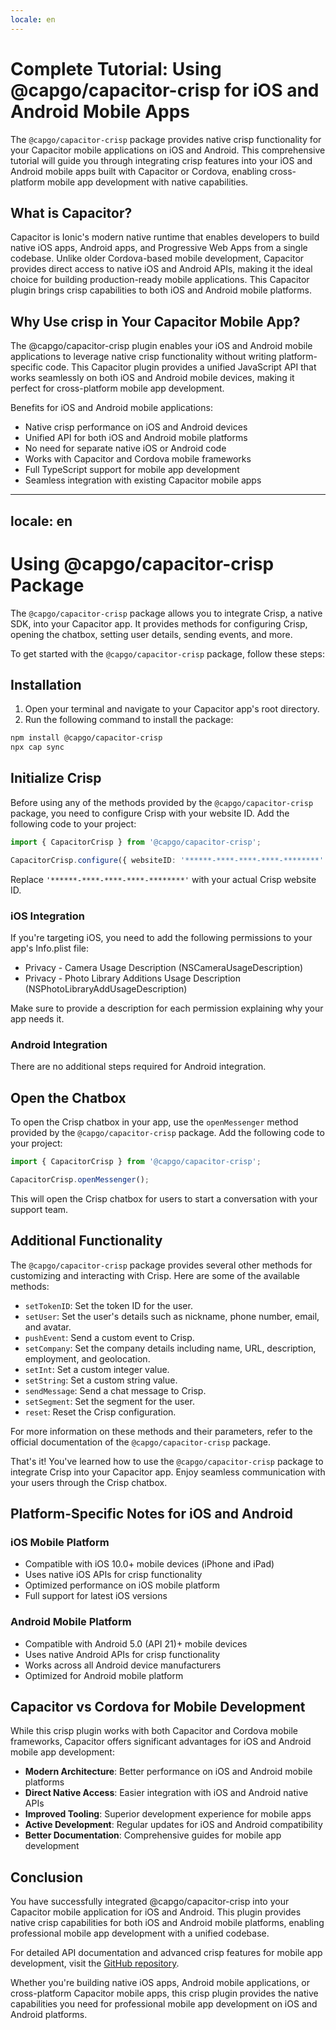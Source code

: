 ```yaml
---
locale: en
---
```


# Complete Tutorial: Using @capgo/capacitor-crisp for iOS and Android Mobile Apps

The `@capgo/capacitor-crisp` package provides native crisp functionality for your Capacitor mobile applications on iOS and Android. This comprehensive tutorial will guide you through integrating crisp features into your iOS and Android mobile apps built with Capacitor or Cordova, enabling cross-platform mobile app development with native capabilities.

## What is Capacitor?

Capacitor is Ionic's modern native runtime that enables developers to build native iOS apps, Android apps, and Progressive Web Apps from a single codebase. Unlike older Cordova-based mobile development, Capacitor provides direct access to native iOS and Android APIs, making it the ideal choice for building production-ready mobile applications. This Capacitor plugin brings crisp capabilities to both iOS and Android mobile platforms.

## Why Use crisp in Your Capacitor Mobile App?

The @capgo/capacitor-crisp plugin enables your iOS and Android mobile applications to leverage native crisp functionality without writing platform-specific code. This Capacitor plugin provides a unified JavaScript API that works seamlessly on both iOS and Android mobile devices, making it perfect for cross-platform mobile app development.

Benefits for iOS and Android mobile applications:
- Native crisp performance on iOS and Android devices
- Unified API for both iOS and Android mobile platforms
- No need for separate native iOS or Android code
- Works with Capacitor and Cordova mobile frameworks
- Full TypeScript support for mobile app development
- Seamless integration with existing Capacitor mobile apps

---
locale: en
---
# Using @capgo/capacitor-crisp Package

The `@capgo/capacitor-crisp` package allows you to integrate Crisp, a native SDK, into your Capacitor app. It provides methods for configuring Crisp, opening the chatbox, setting user details, sending events, and more.

To get started with the `@capgo/capacitor-crisp` package, follow these steps:

## Installation

1. Open your terminal and navigate to your Capacitor app's root directory.
2. Run the following command to install the package:

```bash
npm install @capgo/capacitor-crisp
npx cap sync
```

## Initialize Crisp

Before using any of the methods provided by the `@capgo/capacitor-crisp` package, you need to configure Crisp with your website ID. Add the following code to your project:

```typescript
import { CapacitorCrisp } from '@capgo/capacitor-crisp';

CapacitorCrisp.configure({ websiteID: '******-****-****-****-********' });
```

Replace `'******-****-****-****-********'` with your actual Crisp website ID.

### iOS Integration

If you're targeting iOS, you need to add the following permissions to your app's Info.plist file:

- Privacy - Camera Usage Description (NSCameraUsageDescription)
- Privacy - Photo Library Additions Usage Description (NSPhotoLibraryAddUsageDescription)

Make sure to provide a description for each permission explaining why your app needs it.

### Android Integration

There are no additional steps required for Android integration.

## Open the Chatbox

To open the Crisp chatbox in your app, use the `openMessenger` method provided by the `@capgo/capacitor-crisp` package. Add the following code to your project:

```typescript
import { CapacitorCrisp } from '@capgo/capacitor-crisp';

CapacitorCrisp.openMessenger();
```

This will open the Crisp chatbox for users to start a conversation with your support team.

## Additional Functionality

The `@capgo/capacitor-crisp` package provides several other methods for customizing and interacting with Crisp. Here are some of the available methods:

- `setTokenID`: Set the token ID for the user.
- `setUser`: Set the user's details such as nickname, phone number, email, and avatar.
- `pushEvent`: Send a custom event to Crisp.
- `setCompany`: Set the company details including name, URL, description, employment, and geolocation.
- `setInt`: Set a custom integer value.
- `setString`: Set a custom string value.
- `sendMessage`: Send a chat message to Crisp.
- `setSegment`: Set the segment for the user.
- `reset`: Reset the Crisp configuration.

For more information on these methods and their parameters, refer to the official documentation of the `@capgo/capacitor-crisp` package.

That's it! You've learned how to use the `@capgo/capacitor-crisp` package to integrate Crisp into your Capacitor app. Enjoy seamless communication with your users through the Crisp chatbox.

## Platform-Specific Notes for iOS and Android

### iOS Mobile Platform

- Compatible with iOS 10.0+ mobile devices (iPhone and iPad)
- Uses native iOS APIs for crisp functionality
- Optimized performance on iOS mobile platform
- Full support for latest iOS versions

### Android Mobile Platform

- Compatible with Android 5.0 (API 21)+ mobile devices
- Uses native Android APIs for crisp functionality
- Works across all Android device manufacturers
- Optimized for Android mobile platform

## Capacitor vs Cordova for Mobile Development

While this crisp plugin works with both Capacitor and Cordova mobile frameworks, Capacitor offers significant advantages for iOS and Android mobile app development:

- **Modern Architecture**: Better performance on iOS and Android mobile platforms
- **Direct Native Access**: Easier integration with iOS and Android native APIs
- **Improved Tooling**: Superior development experience for mobile apps
- **Active Development**: Regular updates for iOS and Android compatibility
- **Better Documentation**: Comprehensive guides for mobile app development

## Conclusion

You have successfully integrated @capgo/capacitor-crisp into your Capacitor mobile application for iOS and Android. This plugin provides native crisp capabilities for both iOS and Android mobile platforms, enabling professional mobile app development with a unified codebase.

For detailed API documentation and advanced crisp features for mobile app development, visit the [GitHub repository](https://github.com/Cap-go/capacitor-crisp).

Whether you're building native iOS apps, Android mobile applications, or cross-platform Capacitor mobile apps, this crisp plugin provides the native capabilities you need for professional mobile app development on iOS and Android platforms.

